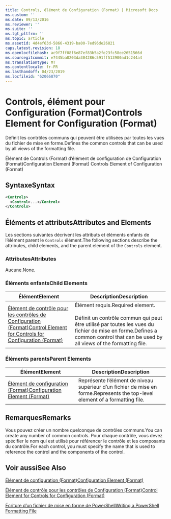 ```yaml
---
title: Controls, élément de Configuration (Format) | Microsoft Docs
ms.custom: ''
ms.date: 09/13/2016
ms.reviewer: ''
ms.suite: ''
ms.tgt_pltfrm: ''
ms.topic: article
ms.assetid: 4d4ef63d-5866-4319-ba00-7ed96de26821
caps.latest.revision: 18
ms.openlocfilehash: ac9f7ff08f6e87ef83b5a2fe23fc58ee2651566d
ms.sourcegitcommit: e7445ba8203da304286c591ff513900ad1c244a4
ms.translationtype: MT
ms.contentlocale: fr-FR
ms.lasthandoff: 04/23/2019
ms.locfileid: "62066870"
---
```

# <a name="controls-element-for-configuration-format"></a><span data-ttu-id="d04e7-102">Controls, élément pour Configuration (Format)</span><span class="sxs-lookup"><span data-stu-id="d04e7-102">Controls Element for Configuration (Format)</span></span>

<span data-ttu-id="d04e7-103">Définit les contrôles communs qui peuvent être utilisées par toutes les vues du fichier de mise en forme.</span><span class="sxs-lookup"><span data-stu-id="d04e7-103">Defines the common controls that can be used by all views of the formatting file.</span></span>

<span data-ttu-id="d04e7-104">Élément de Controls (Format) d’élément de configuration de Configuration (Format)</span><span class="sxs-lookup"><span data-stu-id="d04e7-104">Configuration Element (Format) Controls Element of Configuration (Format)</span></span>

## <a name="syntax"></a><span data-ttu-id="d04e7-105">Syntaxe</span><span class="sxs-lookup"><span data-stu-id="d04e7-105">Syntax</span></span>

```xml
<Controls>
  <Control>...</Control>
</Controls>
```

## <a name="attributes-and-elements"></a><span data-ttu-id="d04e7-106">Éléments et attributs</span><span class="sxs-lookup"><span data-stu-id="d04e7-106">Attributes and Elements</span></span>

<span data-ttu-id="d04e7-107">Les sections suivantes décrivent les attributs et éléments enfants de l’élément parent le `Controls` élément.</span><span class="sxs-lookup"><span data-stu-id="d04e7-107">The following sections describe the attributes, child elements, and the parent element of the `Controls` element.</span></span>

### <a name="attributes"></a><span data-ttu-id="d04e7-108">Attributes</span><span class="sxs-lookup"><span data-stu-id="d04e7-108">Attributes</span></span>

<span data-ttu-id="d04e7-109">Aucune.</span><span class="sxs-lookup"><span data-stu-id="d04e7-109">None.</span></span>

### <a name="child-elements"></a><span data-ttu-id="d04e7-110">Éléments enfants</span><span class="sxs-lookup"><span data-stu-id="d04e7-110">Child Elements</span></span>

|<span data-ttu-id="d04e7-111">Élément</span><span class="sxs-lookup"><span data-stu-id="d04e7-111">Element</span></span>|<span data-ttu-id="d04e7-112">Description</span><span class="sxs-lookup"><span data-stu-id="d04e7-112">Description</span></span>|
|-------------|-----------------|
|[<span data-ttu-id="d04e7-113">Élément de contrôle pour les contrôles de Configuration (Format)</span><span class="sxs-lookup"><span data-stu-id="d04e7-113">Control Element for Controls for Configuration (Format)</span></span>](./control-element-for-controls-for-configuration-format.md)|<span data-ttu-id="d04e7-114">Élément requis.</span><span class="sxs-lookup"><span data-stu-id="d04e7-114">Required element.</span></span><br /><br /> <span data-ttu-id="d04e7-115">Définit un contrôle commun qui peut être utilisé par toutes les vues du fichier de mise en forme.</span><span class="sxs-lookup"><span data-stu-id="d04e7-115">Defines a common control that can be used by all views of the formatting file.</span></span>|

### <a name="parent-elements"></a><span data-ttu-id="d04e7-116">Éléments parents</span><span class="sxs-lookup"><span data-stu-id="d04e7-116">Parent Elements</span></span>

|<span data-ttu-id="d04e7-117">Élément</span><span class="sxs-lookup"><span data-stu-id="d04e7-117">Element</span></span>|<span data-ttu-id="d04e7-118">Description</span><span class="sxs-lookup"><span data-stu-id="d04e7-118">Description</span></span>|
|-------------|-----------------|
|[<span data-ttu-id="d04e7-119">Élément de configuration (Format)</span><span class="sxs-lookup"><span data-stu-id="d04e7-119">Configuration Element (Format)</span></span>](./configuration-element-format.md)|<span data-ttu-id="d04e7-120">Représente l’élément de niveau supérieur d’un fichier de mise en forme.</span><span class="sxs-lookup"><span data-stu-id="d04e7-120">Represents the top-level element of a formatting file.</span></span>|

## <a name="remarks"></a><span data-ttu-id="d04e7-121">Remarques</span><span class="sxs-lookup"><span data-stu-id="d04e7-121">Remarks</span></span>

<span data-ttu-id="d04e7-122">Vous pouvez créer un nombre quelconque de contrôles communs.</span><span class="sxs-lookup"><span data-stu-id="d04e7-122">You can create any number of common controls.</span></span> <span data-ttu-id="d04e7-123">Pour chaque contrôle, vous devez spécifier le nom qui est utilisé pour référencer le contrôle et les composants du contrôle.</span><span class="sxs-lookup"><span data-stu-id="d04e7-123">For each control, you must specify the name that is used to reference the control and the components of the control.</span></span>

## <a name="see-also"></a><span data-ttu-id="d04e7-124">Voir aussi</span><span class="sxs-lookup"><span data-stu-id="d04e7-124">See Also</span></span>

[<span data-ttu-id="d04e7-125">Élément de configuration (Format)</span><span class="sxs-lookup"><span data-stu-id="d04e7-125">Configuration Element (Format)</span></span>](./configuration-element-format.md)

[<span data-ttu-id="d04e7-126">Élément de contrôle pour les contrôles de Configuration (Format)</span><span class="sxs-lookup"><span data-stu-id="d04e7-126">Control Element for Controls for Configuration (Format)</span></span>](./control-element-for-controls-for-configuration-format.md)

[<span data-ttu-id="d04e7-127">Écriture d’un fichier de mise en forme de PowerShell</span><span class="sxs-lookup"><span data-stu-id="d04e7-127">Writing a PowerShell Formatting File</span></span>](./writing-a-powershell-formatting-file.md)
